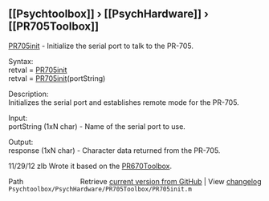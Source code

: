 ## [[Psychtoolbox]] &#8250; [[PsychHardware]] &#8250; [[PR705Toolbox]]

[PR705init](PR705init) - Initialize the serial port to talk to the PR-705.  
  
Syntax:  
retval = [PR705init](PR705init)  
retval = [PR705init](PR705init)(portString)  
  
Description:  
Initializes the serial port and establishes remote mode for the PR-705.  
  
Input:  
portString (1xN char) - Name of the serial port to use.  
  
Output:  
response (1xN char) - Character data returned from the PR-705.  
  
11/29/12    zlb   Wrote it based on the [PR670Toolbox](PR670Toolbox).   




<div class="code_header" style="text-align:right;">
  <span style="float:left;">Path&nbsp;&nbsp;</span> <span class="counter">Retrieve <a href=
  "https://raw.github.com/Psychtoolbox-3/Psychtoolbox-3/beta/Psychtoolbox/PsychHardware/PR705Toolbox/PR705init.m">current version from GitHub</a> | View <a href=
  "https://github.com/Psychtoolbox-3/Psychtoolbox-3/commits/beta/Psychtoolbox/PsychHardware/PR705Toolbox/PR705init.m">changelog</a></span>
</div>
<div class="code">
  <code>Psychtoolbox/PsychHardware/PR705Toolbox/PR705init.m</code>
</div>

